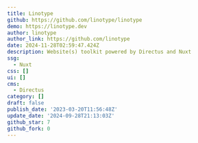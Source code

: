 ```yaml
---
title: Linotype
github: https://github.com/linotype/linotype
demo: https://linotype.dev
author: linotype
author_link: https://github.com/linotype
date: 2024-11-28T02:59:47.424Z
description: Website(s) toolkit powered by Directus and Nuxt
ssg:
  - Nuxt
css: []
ui: []
cms:
  - Directus
category: []
draft: false
publish_date: '2023-03-20T11:56:48Z'
update_date: '2024-09-28T21:13:03Z'
github_star: 7
github_fork: 0
---
```

